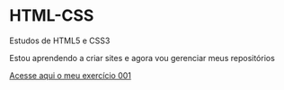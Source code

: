 # HTML-CSS
 Estudos de HTML5 e CSS3

 Estou aprendendo a criar sites e agora vou gerenciar meus repositórios

 <a href="https://brayan-lima.github.io/HTML-CSS/Exercicios">Acesse aqui o meu exercício 001</a>